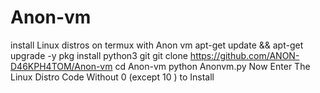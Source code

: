 # Anon-vm
install Linux distros on termux with Anon vm
apt-get update && apt-get upgrade -y
pkg install python3 git
git clone https://github.com/ANON-D46KPH4TOM/Anon-vm
cd Anon-vm
python Anonvm.py
Now Enter The Linux Distro Code Without 0 (except 10 ) to Install
